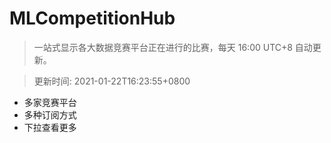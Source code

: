 # MLCompetitionHub

> 一站式显示各大数据竞赛平台正在进行的比赛，每天 16:00 UTC+8 自动更新。
  
> 更新时间: 2021-01-22T16:23:55+0800 

* 多家竞赛平台
* 多种订阅方式
* 下拉查看更多
